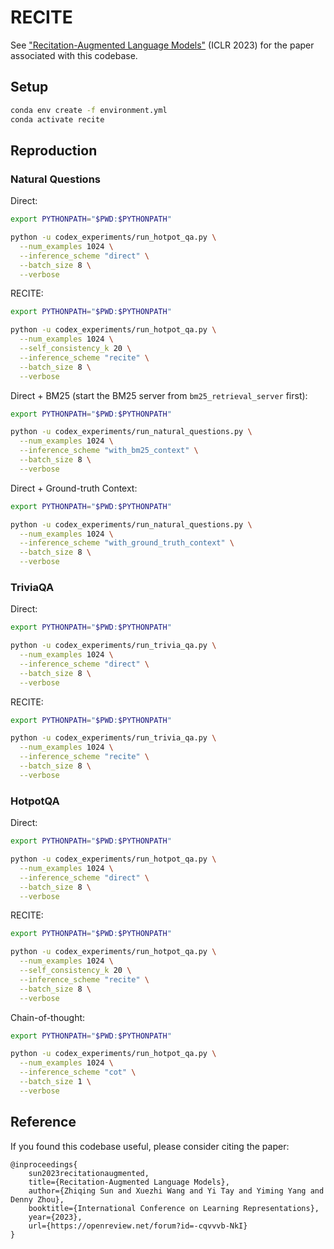 # RECITE

See ["Recitation-Augmented Language Models"](https://openreview.net/forum?id=-cqvvvb-NkI) (ICLR 2023) for the paper associated with this codebase.

## Setup

```bash
conda env create -f environment.yml
conda activate recite
```

## Reproduction

### Natural Questions

Direct:
```bash
export PYTHONPATH="$PWD:$PYTHONPATH"

python -u codex_experiments/run_hotpot_qa.py \
  --num_examples 1024 \
  --inference_scheme "direct" \
  --batch_size 8 \
  --verbose
```

RECITE:
```bash
export PYTHONPATH="$PWD:$PYTHONPATH"

python -u codex_experiments/run_hotpot_qa.py \
  --num_examples 1024 \
  --self_consistency_k 20 \
  --inference_scheme "recite" \
  --batch_size 8 \
  --verbose
```

Direct + BM25 (start the BM25 server from `bm25_retrieval_server` first):
```bash
export PYTHONPATH="$PWD:$PYTHONPATH"

python -u codex_experiments/run_natural_questions.py \
  --num_examples 1024 \
  --inference_scheme "with_bm25_context" \
  --batch_size 8 \
  --verbose
```

Direct + Ground-truth Context:
```bash
export PYTHONPATH="$PWD:$PYTHONPATH"

python -u codex_experiments/run_natural_questions.py \
  --num_examples 1024 \
  --inference_scheme "with_ground_truth_context" \
  --batch_size 8 \
  --verbose
```

### TriviaQA

Direct:
```bash
export PYTHONPATH="$PWD:$PYTHONPATH"

python -u codex_experiments/run_trivia_qa.py \
  --num_examples 1024 \
  --inference_scheme "direct" \
  --batch_size 8 \
  --verbose
```

RECITE:
```bash
export PYTHONPATH="$PWD:$PYTHONPATH"

python -u codex_experiments/run_trivia_qa.py \
  --num_examples 1024 \
  --inference_scheme "recite" \
  --batch_size 8 \
  --verbose
```

### HotpotQA

Direct:
```bash
export PYTHONPATH="$PWD:$PYTHONPATH"

python -u codex_experiments/run_hotpot_qa.py \
  --num_examples 1024 \
  --inference_scheme "direct" \
  --batch_size 8 \
  --verbose
```

RECITE:
```bash
export PYTHONPATH="$PWD:$PYTHONPATH"

python -u codex_experiments/run_hotpot_qa.py \
  --num_examples 1024 \
  --self_consistency_k 20 \
  --inference_scheme "recite" \
  --batch_size 8 \
  --verbose
```

Chain-of-thought:
```bash
export PYTHONPATH="$PWD:$PYTHONPATH"

python -u codex_experiments/run_hotpot_qa.py \
  --num_examples 1024 \
  --inference_scheme "cot" \
  --batch_size 1 \
  --verbose
```

## Reference

If you found this codebase useful, please consider citing the paper:

```
@inproceedings{
    sun2023recitationaugmented,
    title={Recitation-Augmented Language Models},
    author={Zhiqing Sun and Xuezhi Wang and Yi Tay and Yiming Yang and Denny Zhou},
    booktitle={International Conference on Learning Representations},
    year={2023},
    url={https://openreview.net/forum?id=-cqvvvb-NkI}
}
```
